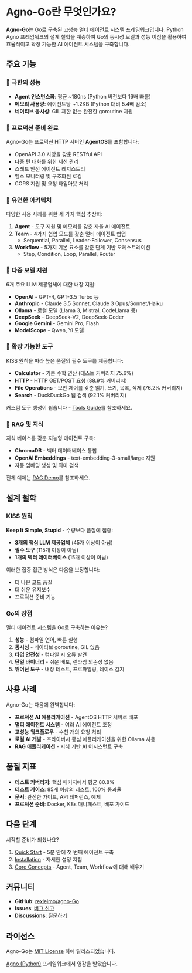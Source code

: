 # Agno-Go란 무엇인가요?

**Agno-Go**는 Go로 구축된 고성능 멀티 에이전트 시스템 프레임워크입니다. Python Agno 프레임워크의 설계 철학을 계승하여 Go의 동시성 모델과 성능 이점을 활용하여 효율적이고 확장 가능한 AI 에이전트 시스템을 구축합니다.

## 주요 기능

### 🚀 극한의 성능

- **Agent 인스턴스화**: 평균 ~180ns (Python 버전보다 16배 빠름)
- **메모리 사용량**: 에이전트당 ~1.2KB (Python 대비 5.4배 감소)
- **네이티브 동시성**: GIL 제한 없는 완전한 goroutine 지원

### 🤖 프로덕션 준비 완료

Agno-Go는 프로덕션 HTTP 서버인 **AgentOS**를 포함합니다:

- OpenAPI 3.0 사양을 갖춘 RESTful API
- 다중 턴 대화를 위한 세션 관리
- 스레드 안전 에이전트 레지스트리
- 헬스 모니터링 및 구조화된 로깅
- CORS 지원 및 요청 타임아웃 처리

### 🧩 유연한 아키텍처

다양한 사용 사례를 위한 세 가지 핵심 추상화:

1. **Agent** - 도구 지원 및 메모리를 갖춘 자율 AI 에이전트
2. **Team** - 4가지 협업 모드를 갖춘 멀티 에이전트 협업
   - Sequential, Parallel, Leader-Follower, Consensus
3. **Workflow** - 5가지 기본 요소를 갖춘 단계 기반 오케스트레이션
   - Step, Condition, Loop, Parallel, Router

### 🔌 다중 모델 지원

6개 주요 LLM 제공업체에 대한 내장 지원:

- **OpenAI** - GPT-4, GPT-3.5 Turbo 등
- **Anthropic** - Claude 3.5 Sonnet, Claude 3 Opus/Sonnet/Haiku
- **Ollama** - 로컬 모델 (Llama 3, Mistral, CodeLlama 등)
- **DeepSeek** - DeepSeek-V2, DeepSeek-Coder
- **Google Gemini** - Gemini Pro, Flash
- **ModelScope** - Qwen, Yi 모델

### 🔧 확장 가능한 도구

KISS 원칙을 따라 높은 품질의 필수 도구를 제공합니다:

- **Calculator** - 기본 수학 연산 (테스트 커버리지 75.6%)
- **HTTP** - HTTP GET/POST 요청 (88.9% 커버리지)
- **File Operations** - 보안 제어를 갖춘 읽기, 쓰기, 목록, 삭제 (76.2% 커버리지)
- **Search** - DuckDuckGo 웹 검색 (92.1% 커버리지)

커스텀 도구 생성이 쉽습니다 - [Tools Guide](/guide/tools)를 참조하세요.

### 💾 RAG 및 지식

지식 베이스를 갖춘 지능형 에이전트 구축:

- **ChromaDB** - 벡터 데이터베이스 통합
- **OpenAI Embeddings** - text-embedding-3-small/large 지원
- 자동 임베딩 생성 및 의미 검색

전체 예제는 [RAG Demo](/examples/rag-demo)를 참조하세요.

## 설계 철학

### KISS 원칙

**Keep It Simple, Stupid** - 수량보다 품질에 집중:

- **3개의 핵심 LLM 제공업체** (45개 이상이 아님)
- **필수 도구** (115개 이상이 아님)
- **1개의 벡터 데이터베이스** (15개 이상이 아님)

이러한 집중 접근 방식은 다음을 보장합니다:
- 더 나은 코드 품질
- 더 쉬운 유지보수
- 프로덕션 준비 기능

### Go의 장점

멀티 에이전트 시스템을 Go로 구축하는 이유는?

1. **성능** - 컴파일 언어, 빠른 실행
2. **동시성** - 네이티브 goroutine, GIL 없음
3. **타입 안전성** - 컴파일 시 오류 발견
4. **단일 바이너리** - 쉬운 배포, 런타임 의존성 없음
5. **뛰어난 도구** - 내장 테스트, 프로파일링, 레이스 감지

## 사용 사례

Agno-Go는 다음에 완벽합니다:

- **프로덕션 AI 애플리케이션** - AgentOS HTTP 서버로 배포
- **멀티 에이전트 시스템** - 여러 AI 에이전트 조정
- **고성능 워크플로우** - 수천 개의 요청 처리
- **로컬 AI 개발** - 프라이버시 중심 애플리케이션을 위한 Ollama 사용
- **RAG 애플리케이션** - 지식 기반 AI 어시스턴트 구축

## 품질 지표

- **테스트 커버리지**: 핵심 패키지에서 평균 80.8%
- **테스트 케이스**: 85개 이상의 테스트, 100% 통과율
- **문서**: 완전한 가이드, API 레퍼런스, 예제
- **프로덕션 준비**: Docker, K8s 매니페스트, 배포 가이드

## 다음 단계

시작할 준비가 되셨나요?

1. [Quick Start](/guide/quick-start) - 5분 안에 첫 번째 에이전트 구축
2. [Installation](/guide/installation) - 자세한 설정 지침
3. [Core Concepts](/guide/agent) - Agent, Team, Workflow에 대해 배우기

## 커뮤니티

- **GitHub**: [rexleimo/agno-Go](https://github.com/rexleimo/agno-Go)
- **Issues**: [버그 신고](https://github.com/rexleimo/agno-Go/issues)
- **Discussions**: [질문하기](https://github.com/rexleimo/agno-Go/discussions)

## 라이선스

Agno-Go는 [MIT License](https://github.com/rexleimo/agno-Go/blob/main/LICENSE) 하에 릴리스되었습니다.

[Agno (Python)](https://github.com/agno-agi/agno) 프레임워크에서 영감을 받았습니다.
